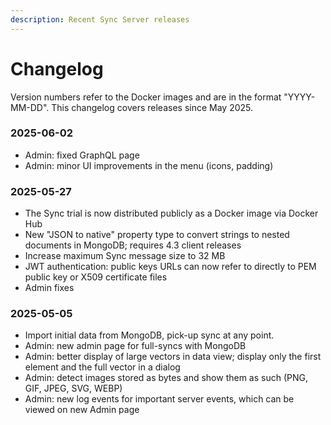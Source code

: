 ```yaml
---
description: Recent Sync Server releases
---
```


# Changelog

Version numbers refer to the Docker images and are in the format "YYYY-MM-DD". This changelog covers releases since May 2025.

### 2025-06-02

* Admin: fixed GraphQL page
* Admin: minor UI improvements in the menu (icons, padding)

### 2025-05-27

* The Sync trial is now distributed publicly as a Docker image via Docker Hub
* New "JSON to native" property type to convert strings to nested documents in MongoDB; requires 4.3 client releases
* Increase maximum Sync message size to 32 MB
* JWT authentication: public keys URLs can now refer to directly to PEM public key or X509 certificate files
* Admin fixes

### 2025-05-05

* Import initial data from MongoDB, pick-up sync at any point.
* Admin: new admin page for full-syncs with MongoDB
* Admin: better display of large vectors in data view; display only the first element and the full vector in a dialog
* Admin: detect images stored as bytes and show them as such (PNG, GIF, JPEG, SVG, WEBP)
* Admin: new log events for important server events, which can be viewed on new Admin page
